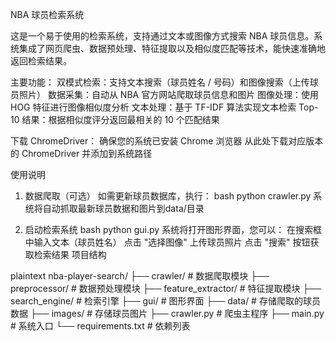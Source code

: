 NBA 球员检索系统

这是一个易于使用的检索系统，支持通过文本或图像方式搜索 NBA 球员信息。系统集成了网页爬虫、数据预处理、特征提取以及相似度匹配等技术，能快速准确地返回检索结果。

主要功能：
双模式检索：支持文本搜索（球员姓名 / 号码）和图像搜索（上传球员照片）
数据采集：自动从 NBA 官方网站爬取球员信息和图片
图像处理：使用 HOG 特征进行图像相似度分析
文本处理：基于 TF-IDF 算法实现文本检索
Top-10 结果：根据相似度评分返回最相关的 10 个匹配结果

下载 ChromeDriver：
确保您的系统已安装 Chrome 浏览器
从此处下载对应版本的 ChromeDriver 并添加到系统路径

使用说明
1. 数据爬取（可选）
如需更新球员数据库，执行：
bash
python crawler.py
系统将自动抓取最新球员数据和图片到data/目录

3. 启动检索系统
bash
python gui.py
系统将打开图形界面，您可以：
在搜索框中输入文本（球员姓名）
点击 "选择图像" 上传球员照片
点击 "搜索" 按钮获取检索结果
项目结构

plaintext
nba-player-search/
├── crawler/           # 数据爬取模块
├── preprocessor/      # 数据预处理模块
├── feature_extractor/ # 特征提取模块
├── search_engine/     # 检索引擎
├── gui/               # 图形界面
├── data/              # 存储爬取的球员数据
├── images/            # 存储球员图片
├── crawler.py         # 爬虫主程序
├── main.py            # 系统入口
└── requirements.txt   # 依赖列表
